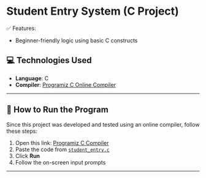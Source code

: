 # Student Entry System (C Project)


✅ Features:
- Beginner-friendly logic using basic C constructs




## 💻 Technologies Used

- **Language**: C
- **Compiler**: [Programiz C Online Compiler](https://www.programiz.com/c-programming/online-compiler)

---

## 🚀 How to Run the Program

Since this project was developed and tested using an online compiler, follow these steps:

1. Open this link: [Programiz C Compiler](https://www.programiz.com/c-programming/online-compiler)
2. Paste the code from [`student_entry.c`](student_entry.c)
3. Click **Run**
4. Follow the on-screen input prompts

---

